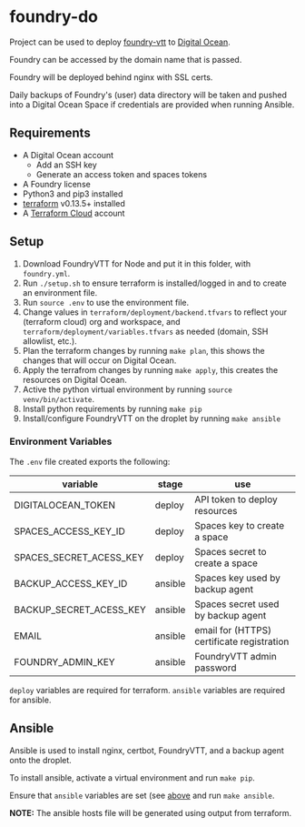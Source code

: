 # foundry-do

Project can be used to deploy [foundry-vtt](https://foundryvtt.com/) to [Digital Ocean](https://www.digitalocean.com/).

Foundry can be accessed by the domain name that is passed.

Foundry will be deployed behind nginx with SSL certs.

Daily backups of Foundry's (user) data directory will be taken and pushed into a Digital Ocean Space if credentials are provided when running Ansible.

## Requirements

* A Digital Ocean account
  * Add an SSH key
  * Generate an access token and spaces tokens
* A Foundry license
* Python3 and pip3 installed
* [terraform](https://www.terraform.io/downloads.html) v0.13.5+ installed
* A [Terraform Cloud](https://app.terraform.io/) account

## Setup

1. Download FoundryVTT for Node and put it in this folder, with `foundry.yml`.
1. Run `./setup.sh` to ensure terraform is installed/logged in and to create an environment file.
1. Run `source .env` to use the environment file.
1. Change values in `terraform/deployment/backend.tfvars` to reflect your (terraform cloud) org and workspace, and `terraform/deployment/variables.tfvars` as needed (domain, SSH allowlist, etc.).
1. Plan the terraform changes by running `make plan`, this shows the changes that will occur on Digital Ocean.
1. Apply the terrafrom changes by running `make apply`, this creates the resources on Digital Ocean.
1. Active the python virtual environment by running `source venv/bin/activate`.
1. Install python requirements by running `make pip`
1. Install/configure FoundryVTT on the droplet by running `make ansible`

### Environment Variables

The `.env` file created exports the following:

| variable                | stage   | use                                        |
|-------------------------|---------|--------------------------------------------|
| DIGITALOCEAN_TOKEN      | deploy  | API token to deploy resources              |
| SPACES_ACCESS_KEY_ID    | deploy  | Spaces key to create a space               |
| SPACES_SECRET_ACESS_KEY | deploy  | Spaces secret to create a space            |
| BACKUP_ACCESS_KEY_ID    | ansible | Spaces key used by backup agent            |
| BACKUP_SECRET_ACESS_KEY | ansible | Spaces secret used by backup agent         |
| EMAIL                   | ansible | email for (HTTPS) certificate registration |
| FOUNDRY_ADMIN_KEY       | ansible | FoundryVTT admin password                  |

`deploy` variables are required for terraform.
`ansible` variables are required for ansible.

## Ansible

Ansible is used to install nginx, certbot, FoundryVTT, and a backup agent onto the droplet.

To install ansible, activate a virtual environment and run `make pip`.

Ensure that `ansible` variables are set (see [above](#environment-variables) and run `make ansible`.

**NOTE:** The ansible hosts file will be generated using output from terraform.
